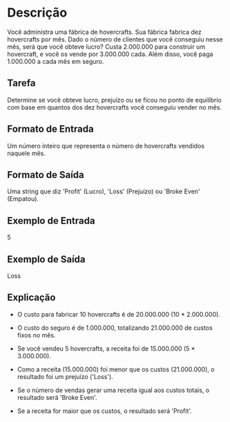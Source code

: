 # Descrição

Você administra uma fábrica de hovercrafts. Sua fábrica fabrica dez hovercrafts por mês. Dado o número de clientes que você conseguiu nesse mês, será que você obteve lucro? Custa 2.000.000 para construir um hovercraft, e você os vende por 3.000.000 cada. Além disso, você paga 1.000.000 a cada mês em seguro.

## Tarefa

Determine se você obteve lucro, prejuízo ou se ficou no ponto de equilíbrio com base em quantos dos dez hovercrafts você conseguiu vender no mês.

## Formato de Entrada

Um número inteiro que representa o número de hovercrafts vendidos naquele mês.

## Formato de Saída

Uma string que diz 'Profit' (Lucro), 'Loss' (Prejuízo) ou 'Broke Even' (Empatou).

## Exemplo de Entrada

5

## Exemplo de Saída

Loss

## Explicação

- O custo para fabricar 10 hovercrafts é de 20.000.000 (10 * 2.000.000).
- O custo do seguro é de 1.000.000, totalizando 21.000.000 de custos fixos no mês.
- Se você vendeu 5 hovercrafts, a receita foi de 15.000.000 (5 * 3.000.000).
- Como a receita (15.000.000) foi menor que os custos (21.000.000), o resultado foi um prejuízo ('Loss').

- Se o número de vendas gerar uma receita igual aos custos totais, o resultado será 'Broke Even'.
- Se a receita for maior que os custos, o resultado será 'Profit'.
